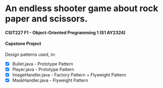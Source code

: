 # An endless shooter game about rock paper and scissors.

#### CSIT227 F1 - Object-Oriented Programming 1 (S1 AY2324) 
#### Capstone Project

Design patterns used, in:
- [x] Bullet.java - Prototype Pattern
- [x] Player.java - Prototype Pattern
- [x] ImageHandler.java - Factory Pattern + Flyweight Pattern
- [x] MaskHandler.java - Flyweight Pattern
